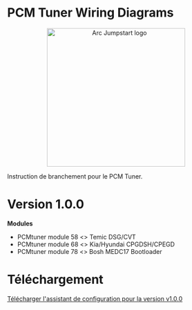 # PCM Tuner Wiring Diagrams


<p align="center">
  <img src="https://i.ebayimg.com/images/g/yuwAAOSwd~xlq6du/s-l400.jpg" alt="Arc Jumpstart logo" width="320">
</p>

Instruction de branchement pour le PCM Tuner.

# Version 1.0.0
**Modules**
- PCMtuner module 58 <> Temic DSG/CVT
- PCMtuner module 68 <> Kia/Hyundai CPGDSH/CPEGD
- PCMtuner module 78 <> Bosh MEDC17 Bootloader

# Téléchargement

[Télécharger l'assistant de configuration pour la version v1.0.0](https://github.com/SelmanCity/PCM-Tuner-Wiring-Diagrams/releases/download/first/pcm-tuner-wiring-diagrams-setup.msi)
